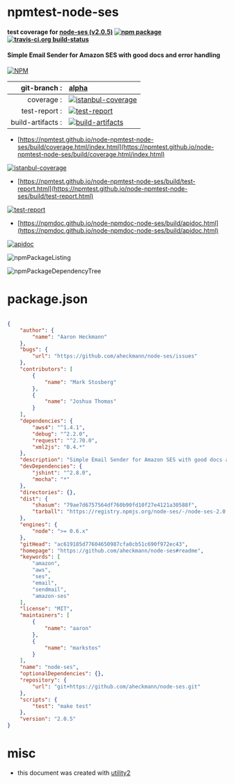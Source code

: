 # npmtest-node-ses

#### test coverage for  [node-ses (v2.0.5)](https://github.com/aheckmann/node-ses#readme)  [![npm package](https://img.shields.io/npm/v/npmtest-node-ses.svg?style=flat-square)](https://www.npmjs.org/package/npmtest-node-ses) [![travis-ci.org build-status](https://api.travis-ci.org/npmtest/node-npmtest-node-ses.svg)](https://travis-ci.org/npmtest/node-npmtest-node-ses)

#### Simple Email Sender for Amazon SES with good docs and error handling

[![NPM](https://nodei.co/npm/node-ses.png?downloads=true&downloadRank=true&stars=true)](https://www.npmjs.com/package/node-ses)

| git-branch : | [alpha](https://github.com/npmtest/node-npmtest-node-ses/tree/alpha)|
|--:|:--|
| coverage : | [![istanbul-coverage](https://npmtest.github.io/node-npmtest-node-ses/build/coverage.badge.svg)](https://npmtest.github.io/node-npmtest-node-ses/build/coverage.html/index.html)|
| test-report : | [![test-report](https://npmtest.github.io/node-npmtest-node-ses/build/test-report.badge.svg)](https://npmtest.github.io/node-npmtest-node-ses/build/test-report.html)|
| build-artifacts : | [![build-artifacts](https://npmtest.github.io/node-npmtest-node-ses/glyphicons_144_folder_open.png)](https://github.com/npmtest/node-npmtest-node-ses/tree/gh-pages/build)|

- [https://npmtest.github.io/node-npmtest-node-ses/build/coverage.html/index.html](https://npmtest.github.io/node-npmtest-node-ses/build/coverage.html/index.html)

[![istanbul-coverage](https://npmtest.github.io/node-npmtest-node-ses/build/screenCapture.buildCi.browser.%252Ftmp%252Fbuild%252Fcoverage.lib.html.png)](https://npmtest.github.io/node-npmtest-node-ses/build/coverage.html/index.html)

- [https://npmtest.github.io/node-npmtest-node-ses/build/test-report.html](https://npmtest.github.io/node-npmtest-node-ses/build/test-report.html)

[![test-report](https://npmtest.github.io/node-npmtest-node-ses/build/screenCapture.buildCi.browser.%252Ftmp%252Fbuild%252Ftest-report.html.png)](https://npmtest.github.io/node-npmtest-node-ses/build/test-report.html)

- [https://npmdoc.github.io/node-npmdoc-node-ses/build/apidoc.html](https://npmdoc.github.io/node-npmdoc-node-ses/build/apidoc.html)

[![apidoc](https://npmdoc.github.io/node-npmdoc-node-ses/build/screenCapture.buildCi.browser.%252Ftmp%252Fbuild%252Fapidoc.html.png)](https://npmdoc.github.io/node-npmdoc-node-ses/build/apidoc.html)

![npmPackageListing](https://npmtest.github.io/node-npmtest-node-ses/build/screenCapture.npmPackageListing.svg)

![npmPackageDependencyTree](https://npmtest.github.io/node-npmtest-node-ses/build/screenCapture.npmPackageDependencyTree.svg)



# package.json

```json

{
    "author": {
        "name": "Aaron Heckmann"
    },
    "bugs": {
        "url": "https://github.com/aheckmann/node-ses/issues"
    },
    "contributors": [
        {
            "name": "Mark Stosberg"
        },
        {
            "name": "Joshua Thomas"
        }
    ],
    "dependencies": {
        "aws4": "^1.4.1",
        "debug": "^2.2.0",
        "request": "^2.70.0",
        "xml2js": "0.4.*"
    },
    "description": "Simple Email Sender for Amazon SES with good docs and error handling",
    "devDependencies": {
        "jshint": "^2.8.0",
        "mocha": "*"
    },
    "directories": {},
    "dist": {
        "shasum": "79ae7d6757564df760b90fd10f27e4121a30588f",
        "tarball": "https://registry.npmjs.org/node-ses/-/node-ses-2.0.5.tgz"
    },
    "engines": {
        "node": ">= 0.6.x"
    },
    "gitHead": "ac619185d77604650987cfa0cb51c690f972ec43",
    "homepage": "https://github.com/aheckmann/node-ses#readme",
    "keywords": [
        "amazon",
        "aws",
        "ses",
        "email",
        "sendmail",
        "amazon-ses"
    ],
    "license": "MIT",
    "maintainers": [
        {
            "name": "aaron"
        },
        {
            "name": "markstos"
        }
    ],
    "name": "node-ses",
    "optionalDependencies": {},
    "repository": {
        "url": "git+https://github.com/aheckmann/node-ses.git"
    },
    "scripts": {
        "test": "make test"
    },
    "version": "2.0.5"
}
```



# misc
- this document was created with [utility2](https://github.com/kaizhu256/node-utility2)
